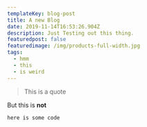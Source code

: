 ```yaml
---
templateKey: blog-post
title: A new Blog
date: 2019-11-14T16:53:26.904Z
description: Just Testing out this thing.
featuredpost: false
featuredimage: /img/products-full-width.jpg
tags:
  - hmm
  - this
  - is weird
---
```

> This is a quote

But this is **not**

```
here is some code
```
